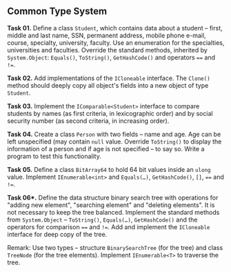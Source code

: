## Common Type System

**Task 01.** Define a class `Student`, which contains data about a student – first, middle and last name, SSN, permanent address, mobile phone e-mail, course, specialty, university, faculty. Use an enumeration for the specialties, universities and faculties. Override the standard methods, inherited by  `System.Object`: `Equals()`, `ToString()`, `GetHashCode()` and operators `==` and `!=`.

**Task 02.** Add implementations of the `ICloneable` interface. The `Clone()` method should deeply copy all object's fields into a new object of type `Student`.

**Task 03.** Implement the  `IComparable<Student>` interface to compare students by names (as first criteria, in lexicographic order) and by social security number (as second criteria, in increasing order).

**Task 04.** Create a class `Person` with two fields – name and age. Age can be left unspecified (may contain `null` value. Override `ToString()` to display the information of a person and if age is not specified – to say so. Write a program to test this functionality.

**Task 05.** Define a class `BitArray64` to hold 64 bit values inside an `ulong` value. Implement `IEnumerable<int>` and `Equals(…)`, `GetHashCode()`, `[]`, `==` and `!=`.

**Task 06\*.** Define the data structure binary search tree with operations for "adding new element", "searching element" and "deleting elements". It is not necessary to keep the tree balanced. Implement the standard methods from `System.Object` – `ToString()`, `Equals(…)`, `GetHashCode()` and the operators for comparison `==` and `!=`. Add and implement the `ICloneable` interface for deep copy of the tree.

Remark: Use two types – structure `BinarySearchTree` (for the tree) and class `TreeNode` (for the tree elements). Implement `IEnumerable<T>` to traverse the tree.